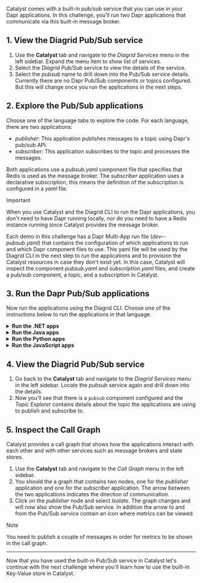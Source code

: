 Catalyst comes with a built-in pub/sub service that you can use in your Dapr applications. In this challenge, you'll run two Dapr applications that communicate via this built-in message broker.

## 1. View the Diagrid Pub/Sub service

1. Use the **Catalyst** tab and navigate to the *Diagrid Services* menu in the left sidebar. Expand the menu item to show list of services.
2. Select the *Diagrid Pub/Sub* service to view the details of the service.
3. Select the *pubsub* name to drill down into the Pub/Sub service details. Currently there are no Dapr Pub/Sub components or topics configured. But this will change once you run the applications in the next steps.

## 2. Explore the Pub/Sub applications

Choose one of the language tabs to explore the code. For each language, there are two applications:

- *publisher*: This application publishes messages to a topic using Dapr's pub/sub API.
- *subscriber*: This application subscribes to the topic and processes the messages. 

Both applications use a *pubsub.yaml* component file that specifies that Redis is used as the message broker. The *subscriber* application uses a declarative subscription, this means the definition of the subscription is configured in a *yaml* file.

> [!IMPORTANT]
> When you use Catalyst and the Diagrid CLI to run the Dapr applications, you don't need to have Dapr running locally, nor do you need to have a Redis instance running since Catalyst provides the message broker.

Each demo in this challenge has a Dapr Multi-App run file (*dev-<language>-pubsub.yaml*) that contains the configuration of which applications to run and which Dapr component files to use. This yaml file will be used by the Diagrid CLI in the next step to run the applications and to provision the Catalyst resources in case they don't exist yet. In this case, Catalyst will inspect the component *pubsub.yaml* and *subscription.yaml* files, and create a pub/sub component, a topic, and a subscription in Catalyst.

## 3. Run the Dapr Pub/Sub applications

Now run the applications using the Diagrid CLI. Choose one of the instructions below to run the applications in that language.

<details>
   <summary><b>Run the .NET apps</b></summary>

1. Select the **Terminal** tab and run the following command to navigate to the .NET apps:

```bash,run
cd csharp
```

2. Use the Diagrid CLI to run the applications using the Multi-App Run file:

```bash,run
diagrid dev run -f dev-csharp-pubsub.yaml
```

3. You'll be asked to deploy to the project you just created. Select `Y` to proceed.
4. You can switch to the **Catalyst** tab to see the application IDs and resources being deployed.
5. Wait until the the two applications are connected to Catalyst.

> [!IMPORTANT]
> You need to wait until the Diagrid CLI has set up a connection with the newly created resources in Catalyst. You should see `Connected App ID "publisher" to ...` and `Connected App ID "subscriber" to ...` in the **Terminal** tab logs before you continue.

6. Select the **curl** tab, and run the following command to make a `POST` request to the `order` endpoint of the `publisher` application:

```bash,run
curl -X POST -H "Content-Type: application/json" -d '{ "orderId": 1 }' http://localhost:5001/order
```

The expected output should look like this:

```json,nocopy
{"id":1,"message":"Message published successfully","topic":"orders"}
```

</details>

<details>
   <summary><b>Run the Java apps</b></summary>

1. Select the **Terminal** tab and run the following command to navigate to the Java apps:

```bash,run
cd java
```

2. Use the Diagrid CLI to run the applications using the Multi-App Run file:

```bash,run
diagrid dev run -f dev-java-pubsub.yaml
```

3. You'll be asked to deploy to the project you just created. Select `Y` to proceed.
4. You can switch to the **Catalyst** tab to see the application IDs and resources being deployed.
5. Wait until the the two applications are connected to Catalyst.

> [!IMPORTANT]
> You need to wait until the Diagrid CLI has set up a connection with the newly created resources in Catalyst. You should see `Connected App ID "publisher" to ...` and `Connected App ID "subscriber" to ...` in the **Terminal** tab logs before you continue.

6. Select the **curl** tab, and run the following command to make a `POST` request to the `order` endpoint of the `publisher` application:

```bash,run
curl -X POST -H "Content-Type: application/json" -d '{ "orderId": 1 }' http://localhost:5001/order
```

The expected output should look like this:

```json,nocopy
{"id":1,"message":"Message published successfully","topic":"orders"}
```

</details>

<details>
   <summary><b>Run the Python apps</b></summary>

1. Select the **Terminal** tab and run the following command to navigate to the Python apps:

```bash,run
cd python
```

2. Use the Diagrid CLI to run the applications using the Multi-App Run file:

```bash,run
diagrid dev run -f dev-python-pubsub.yaml
```

3. You'll be asked to deploy to the project you just created. Select `Y` to proceed.
4. You can switch to the **Catalyst** tab to see the application IDs and resources being deployed.
5. Wait until the the two applications are connected to Catalyst.

> [!IMPORTANT]
> You need to wait until the Diagrid CLI has set up a connection with the newly created resources in Catalyst. You should see `Connected App ID "publisher" to ...` and `Connected App ID "subscriber" to ...` in the **Terminal** tab logs before you continue.

6. Select the **curl** tab, and run the following command to make a `POST` request to the `order` endpoint of the `publisher` application:

```bash,run
curl -X POST -H "Content-Type: application/json" -d '{ "orderId": 1 }' http://localhost:5001/order
```

The expected output should look like this:

```json,nocopy
{"id":1,"message":"Message published successfully","topic":"orders"}
```

</details>

<details>
   <summary><b>Run the JavaScript apps</b></summary>

1. Select the **Terminal** tab and run the following command to navigate to the JavaScript apps:

```bash,run
cd javascript
```

2. Use the Diagrid CLI to run the applications using the Multi-App Run file:

```bash,run
diagrid dev run -f dev-javascript-pubsub.yaml
```

3. You'll be asked to deploy to the project you just created. Select `Y` to proceed.
4. You can switch to the **Catalyst** tab to see the application IDs and resources being deployed.
5. Wait until the the two applications are connected to Catalyst.

> [!IMPORTANT]
> You need to wait until the Diagrid CLI has set up a connection with the newly created resources in Catalyst. You should see `Connected App ID "publisher" to ...` and `Connected App ID "subscriber" to ...` in the **Terminal** tab logs before you continue.

6. Select the **curl** tab, and run the following command to make a `POST` request to the `order` endpoint of the `publisher` application:

```bash,run
curl -X POST -H "Content-Type: application/json" -d '{ "orderId": 1 }' http://localhost:5001/order
```

The expected output should look like this:

```json,nocopy
{"id":1,"message":"Message published successfully","topic":"orders"}
```

</details>

## 4. View the Diagrid Pub/Sub service

1. Go back to the **Catalyst** tab and navigate to the *Diagrid Services* menu in the left sidebar. Locate the *pubsub* service again and drill down into the details.
2. Now you'll see that there is a `pubsub` component configured and the *Topic Explorer* contains details about the topic the applications are using to publish and subscribe to.

## 5. Inspect the Call Graph

Catalyst provides a call graph that shows how the applications interact with each other and with other services such as message brokers and state stores.

1. Use the **Catalyst** tab and navigate to the *Call Graph* menu in the left sidebar.
2. You should the a graph that contains two nodes, one for the *publisher* application and one for the *subscriber* application. The arrow between the two applications indicates the direction of communication.
3. Click on the *publisher* node and select *Isolate*. The graph changes and will now also show the Pub/Sub service. In addition the arrow to and from the Pub/Sub service contain an icon where metrics can be viewed.

> [!NOTE]
> You need to publish a couple of messages in order for metrics to be shown in the call graph.

---

Now that you have used the built-in Pub/Sub service in Catalyst let's continue with the next challenge where you'll learn how to use the built-in Key-Value store in Catalyst.